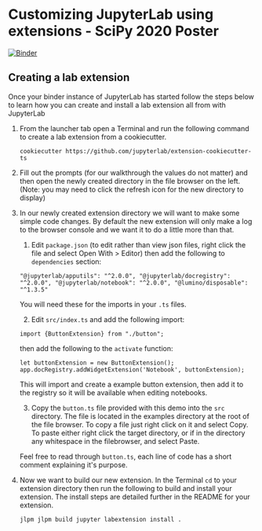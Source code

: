 # Customizing JupyterLab using extensions - SciPy 2020 Poster

[![Binder](http://mybinder.org/badge_logo.svg)](https://mybinder.org/v2/gh/ajbozarth/SciPy2020/master?urlpath=lab)

## Creating a lab extension

Once your binder instance of JupyterLab has started follow the steps below to learn how you can create and install a lab extension all from with JupyterLab

1. From the launcher tab open a Terminal and run the following command to create a lab extension from a cookiecutter.

    `cookiecutter https://github.com/jupyterlab/extension-cookiecutter-ts`

2. Fill out the prompts (for our walkthrough the values do not matter) and then open the newly created directory in the file browser on the left. (Note: you may need to click the refresh icon for the new directory to display)

3. In our newly created extension directory we will want to make some simple code changes. By default the new extension will only make a log to the browser console and we want it to do a little more than that.
    
    1. Edit `package.json` (to edit rather than view json files, right click the file and select Open With > Editor) then add the following to `dependencies` section:
    
    `
    "@jupyterlab/apputils": "^2.0.0",
    "@jupyterlab/docregistry": "^2.0.0",
    "@jupyterlab/notebook": "^2.0.0",
    "@lumino/disposable":  "^1.3.5"
    `
    
    You will need these for the imports in your `.ts` files.
    
    2. Edit `src/index.ts` and add the following import:
    
    `import {ButtonExtension} from "./button";`
    
    then add the following to the `activate` function:

    `
    let buttonExtension = new ButtonExtension();
     app.docRegistry.addWidgetExtension('Notebook', buttonExtension);
    `
    
    This will import and create a example button extension, then add it to the registry so it will be available when editing notebooks.

    3. Copy the `button.ts` file provided with this demo into the `src` directory. The file is located in the examples directory at the root of the file browser. To copy a file just right click on it and select Copy. To paste either right click the target directory, or if in the directory any whitespace in the filebrowser, and select Paste.
    
    Feel free to read through `button.ts`, each line of code has a short comment explaining it's purpose.

4. Now we want to build our new extension. In the Terminal `cd` to your extension directory then run the following to build and install your extension. The install steps are detailed further in the README for your extension.

    `
    jlpm
    jlpm build
    jupyter labextension install .
    `
